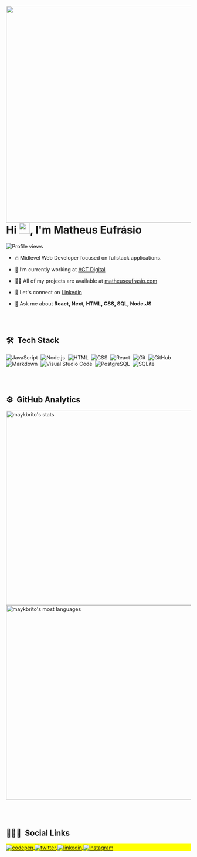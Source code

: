 
<img align="right" height="590em" src="https://raw.githubusercontent.com/gist/maykbrito/618ef18e3bbb7cdfd200f3a4fc1aabc6/raw/201d47c76006c99fe0dc55ea92e76bdca5537f08/githubcard.svg"/>
<h1 align="left">Hi <img src="https://raw.githubusercontent.com/kaueMarques/kaueMarques/master/hi.gif" width="30px">, I'm Matheus Eufrásio</h1>
<p align="left"> <img src="https://komarev.com/ghpvc/?username=maykbrito&color=yellow" alt="Profile views" /> </p>

- 🔥 Midlevel Web Developer focused on fullstack applications.

- 🔭 I’m currently working at [ACT Digital](https://actdigital.com/)

- 👨‍💻 All of my projects are available at [matheuseufrasio.com](https://matheuseufrasio.com)

- 🔗 Let's connect on [Linkedin](https://www.linkedin.com/in/matheusveufrasio/)

- 💬 Ask me about **React, Next, HTML, CSS, SQL, Node.JS**

<br><br>

## 🛠 &nbsp;Tech Stack

![JavaScript](https://img.shields.io/badge/-JavaScript-05122A?style=flat&logo=javascript)&nbsp;
![Node.js](https://img.shields.io/badge/-Node.js-05122A?style=flat&logo=node.js)&nbsp;
![HTML](https://img.shields.io/badge/-HTML-05122A?style=flat&logo=HTML5)&nbsp;
![CSS](https://img.shields.io/badge/-CSS-05122A?style=flat&logo=CSS3&logoColor=1572B6)&nbsp;
![React](https://img.shields.io/badge/-React-05122A?style=flat&logo=react)&nbsp;
![Git](https://img.shields.io/badge/-Git-05122A?style=flat&logo=git)&nbsp;
![GitHub](https://img.shields.io/badge/-GitHub-05122A?style=flat&logo=github)&nbsp;
![Markdown](https://img.shields.io/badge/-Markdown-05122A?style=flat&logo=markdown)&nbsp;
![Visual Studio Code](https://img.shields.io/badge/-Visual%20Studio%20Code-05122A?style=flat&logo=visual-studio-code&logoColor=007ACC)&nbsp;
![PostgreSQL](https://img.shields.io/badge/-PostgreSQL-05122A?style=flat&logo=postgresql)&nbsp;
![SQLite](https://img.shields.io/badge/-SQLite-05122A?style=flat&logo=sqlite)&nbsp;

<br><br>

## ⚙️ &nbsp;GitHub Analytics

<p align="left">
<img width="530em" src="https://github-readme-stats.vercel.app/api?username=matheuseufrasio2&show_icons=true&theme=vision-friendly-dark" alt="maykbrito's stats"/>
<img width="530em" src="https://github-readme-stats.vercel.app/api/top-langs/?username=matheuseufrasio2&layout=compact&theme=vision-friendly-dark" alt="maykbrito's most languages"/>
</p>

<br><br>

## 👨🏽‍🦲 &nbsp;Social Links

<p align="left" style="background:yellow">
<a href="https://codepen.io/matheuseufrasio2" target="_blank">
  <img align="center" src="https://img.shields.io/badge/-matheuseufrasio2-05122A?style=flat&logo=codepen" alt="codepen"/>
</a>
<a href="https://twitter.com/matheuseufra" target="_blank">
  <img align="center" src="https://img.shields.io/badge/-matheuseufra-05122A?style=flat&logo=twitter" alt="twitter"/>  
</a>
<a href="https://linkedin.com/in/matheusveufrasio" target="_blank">
  <img align="center" src="https://img.shields.io/badge/-matheuseufrasio-05122A?style=flat&logo=linkedin" alt="linkedin"/>
</a>
<a href="https://instagram.com/matheuseufrasio" target="_blank">
 <img align="center" src="https://img.shields.io/badge/-matheuseufrasio-05122A?style=flat&logo=instagram" alt="instagram"/>
</a>
</p>
